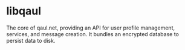 # libqaul

The core of qaul.net, providing an API for user profile management,
services, and message creation.  It bundles an encrypted database to
persist data to disk.
